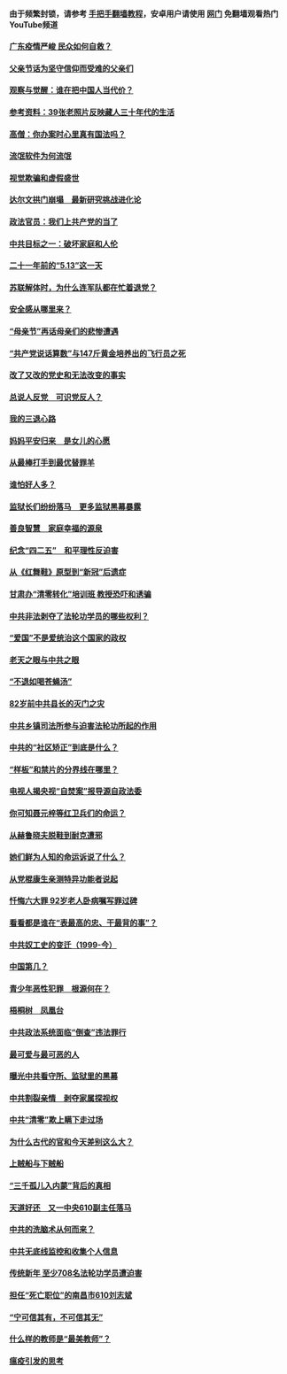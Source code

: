 #### 由于频繁封锁，请参考 [手把手翻墙教程](https://github.com/gfw-breaker/guides/wiki/)，安卓用户请使用 [网门](https://github.com/gfw-breaker/nogfw/blob/master/dl.md?t=06251600) 免翻墙观看热门YouTube频道 

#### [广东疫情严峻 民众如何自救？](../pages/19/427311.md?t=06251600) 

#### [父亲节话为坚守信仰而受难的父亲们](../pages/19/427033.md?t=06251600) 

#### [观察与觉醒：谁在把中国人当代价？](../pages/19/426987.md?t=06251600) 

#### [参考资料：39张老照片反映藏人三十年代的生活](../pages/19/426471.md?t=06251600) 

#### [高僧：你办案时心里真有国法吗？](../pages/19/426530.md?t=06251600) 

#### [流氓软件为何流氓](../pages/19/426531.md?t=06251600) 

#### [视觉欺骗和虚假盛世](../pages/19/426443.md?t=06251600) 

#### [达尔文拱门崩塌　最新研究挑战进化论](../pages/19/426009.md?t=06251600) 

#### [政法官员：我们上共产党的当了](../pages/19/425351.md?t=06251600) 

#### [中共目标之一：破坏家庭和人伦](../pages/19/424454.md?t=06251600) 

#### [二十一年前的“5.13”这一天](../pages/19/424814.md?t=06251600) 

#### [苏联解体时，为什么连军队都在忙着退党？](../pages/19/424335.md?t=06251600) 

#### [安全感从哪里来？](../pages/19/424336.md?t=06251600) 

#### [“母亲节”再话母亲们的悲惨遭遇](../pages/19/424234.md?t=06251600) 

#### [“共产党说话算数”与147斤黄金培养出的飞行员之死](../pages/19/424115.md?t=06251600) 

#### [改了又改的党史和无法改变的事实](../pages/19/424037.md?t=06251600) 

#### [总说人反党　可识党反人？](../pages/19/423820.md?t=06251600) 

#### [我的三退心路](../pages/19/423876.md?t=06251600) 

#### [妈妈平安归来　是女儿的心愿](../pages/19/423947.md?t=06251600) 

#### [从最棒打手到最优替罪羊](../pages/19/423819.md?t=06251600) 

#### [谁怕好人多？](../pages/19/423774.md?t=06251600) 

#### [监狱长们纷纷落马　更多监狱黑幕暴露](../pages/19/423787.md?t=06251600) 

#### [善良智慧　家庭幸福的源泉](../pages/19/423632.md?t=06251600) 

#### [纪念“四二五”　和平理性反迫害](../pages/19/423660.md?t=06251600) 

#### [从《红舞鞋》原型到“新冠”后遗症](../pages/19/423509.md?t=06251600) 

#### [甘肃办“清零转化”培训班 教授恐吓和诱骗](../pages/19/423498.md?t=06251600) 

#### [中共非法剥夺了法轮功学员的哪些权利？](../pages/19/423392.md?t=06251600) 

#### [“爱国”不是爱统治这个国家的政权](../pages/19/423029.md?t=06251600) 

#### [老天之眼与中共之眼](../pages/19/423378.md?t=06251600) 

#### [“不退如喝苍蝇汤”](../pages/19/423287.md?t=06251600) 

#### [82岁前中共县长的灭门之灾](../pages/19/423055.md?t=06251600) 

#### [中共乡镇司法所参与迫害法轮功所起的作用](../pages/19/423064.md?t=06251600) 

#### [中共的“社区矫正”到底是什么？](../pages/19/422870.md?t=06251600) 

#### [“样板”和禁片的分界线在哪里？](../pages/19/422704.md?t=06251600) 

#### [电视人揭央视“自焚案”报导源自政法委](../pages/19/422770.md?t=06251600) 

#### [你可知聂元梓等红卫兵们的命运？](../pages/19/422848.md?t=06251600) 

#### [从赫鲁晓夫脱鞋到耐克遭邪](../pages/19/422826.md?t=06251600) 

#### [她们鲜为人知的命运诉说了什么？](../pages/19/422754.md?t=06251600) 

#### [从党棍康生亲测特异功能者说起](../pages/19/422657.md?t=06251600) 

#### [忏悔六大罪 92岁老人卧病嘱写罪过碑](../pages/19/422750.md?t=06251600) 

#### [看看都是谁在“表最高的忠、干最背的事”？](../pages/19/422703.md?t=06251600) 

#### [中共奴工史的变迁（1999-今）](../pages/19/422656.md?t=06251600) 

#### [中国第几？](../pages/19/422496.md?t=06251600) 

#### [青少年恶性犯罪　根源何在？](../pages/19/422449.md?t=06251600) 

#### [梧桐树　凤凰台](../pages/19/422442.md?t=06251600) 

#### [中共政法系统面临“倒查”违法罪行](../pages/19/422497.md?t=06251600) 

#### [最可爱与最可恶的人](../pages/19/422448.md?t=06251600) 

#### [曝光中共看守所、监狱里的黑幕](../pages/19/422390.md?t=06251600) 

#### [中共割裂亲情　剥夺家属探视权](../pages/19/422364.md?t=06251600) 

#### [中共“清零”欺上瞒下走过场](../pages/19/422306.md?t=06251600) 

#### [为什么古代的官和今天差别这么大？](../pages/19/422228.md?t=06251600) 

#### [上贼船与下贼船](../pages/19/422276.md?t=06251600) 

#### [“三千孤儿入内蒙”背后的真相](../pages/19/422229.md?t=06251600) 

#### [天道好还　又一中央610副主任落马](../pages/19/422155.md?t=06251600) 

#### [中共的洗脑术从何而来？](../pages/19/422154.md?t=06251600) 

#### [中共无底线监控和收集个人信息](../pages/19/422039.md?t=06251600) 

#### [传统新年 至少708名法轮功学员遭迫害](../pages/19/421946.md?t=06251600) 

#### [担任“死亡职位”的南昌市610刘志斌](../pages/19/421957.md?t=06251600) 

#### [“宁可信其有，不可信其无”](../pages/19/421691.md?t=06251600) 

#### [什么样的教师是“最美教师”？](../pages/19/421755.md?t=06251600) 

#### [瘟疫引发的思考](../pages/19/421594.md?t=06251600) 

